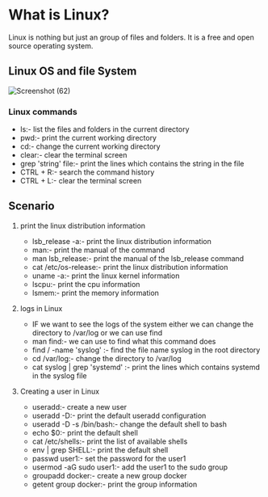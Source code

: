 # What is Linux?

Linux is nothing but just an group of files and folders. It is a free and open source operating system.

## Linux OS and file System

![Screenshot (62)](https://user-images.githubusercontent.com/72183256/231080307-667fcae9-ff2d-4d25-b4d3-10273134d0c2.png)

### Linux commands

- ls:- list the files and folders in the current directory
- pwd:- print the current working directory
- cd:- change the current working directory
- clear:- clear the terminal screen
- grep 'string' file:- print the lines which contains the string in the file
- CTRL + R:- search the command history
- CTRL + L:- clear the terminal screen
  
## Scenario

1. print the linux distribution information
   - lsb_release -a:- print the linux distribution information
   - man:- print the manual of the command
   - man lsb_release:- print the manual of the lsb_release command
   - cat /etc/os-release:- print the linux distribution information
   - uname -a:- print the linux kernel information
   - lscpu:- print the cpu information
   - lsmem:- print the memory information

2. logs in Linux
   - IF we want to see the logs of the system either we can change the directory to /var/log or we can use find
   - man find:- we can use to find what this command does
   - find / -name 'syslog' :- find the file name syslog in the root directory
   - cd /var/log:- change the directory to /var/log
   - cat syslog | grep 'systemd' :- print the lines which contains systemd in the syslog file

3. Creating a user in Linux
   - useradd:- create a new user
   - useradd -D:- print the default useradd configuration
   - useradd -D -s /bin/bash:- change the default shell to bash
   - echo $0:- print the default shell
   - cat /etc/shells:- print the list of available shells
   - env | grep SHELL:- print the default shell
   - passwd user1:- set the password for the user1
   - usermod -aG sudo user1:- add the user1 to the sudo group
   - groupadd docker:- create a new group docker
   - getent group docker:- print the group information

